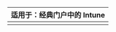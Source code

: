 |                            适用于：经典门户中的 Intune                            |
|------------------------------------------------------------------------------------------------|
|                                                                                                |

